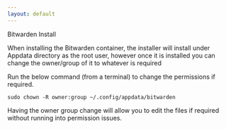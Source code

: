 ```yaml
---
layout: default
---
```


Bitwarden Install

When installing the Bitwarden container, the installer will install under Appdata directory as the root user, however once it is installed you can change the owner/group of it to whatever is required

Run the below command (from a terminal) to change the permissions if required. 

```sudo chown -R owner:group ~/.config/appdata/bitwarden```

Having the owner group change will allow you to edit the files if required without running into permission issues.

